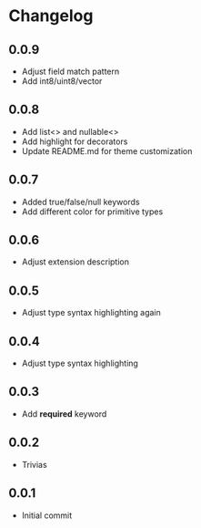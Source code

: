 # Changelog

## 0.0.9

- Adjust field match pattern
- Add int8/uint8/vector

## 0.0.8

- Add list<> and nullable<>
- Add highlight for decorators
- Update README.md for theme customization

## 0.0.7

- Added true/false/null keywords
- Add different color for primitive types

## 0.0.6

- Adjust extension description

## 0.0.5

- Adjust type syntax highlighting again

## 0.0.4

- Adjust type syntax highlighting

## 0.0.3

- Add **required** keyword

## 0.0.2

- Trivias

## 0.0.1

- Initial commit
